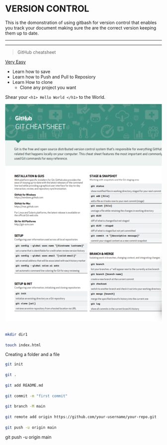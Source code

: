 <!-- Heading -->

# VERSION CONTROL

This is the domonstration of using gitbash for version control that enables you track your document making sure the are the correct version keeping them up to date.

---

---

> GitHub cheatsheet

[Very Easy](https://education.github.com/git-cheat-sheet-education.pdf "Open Pdf")

- Learn how to save
- Learn how to Push and Pull to Reposiory
- Learn How to clone
  - Clone any project you want

Shear your
`<h1> Hello World </h1>`
to the World.

![Page1](images/Screenshot%20Capture%20-%202025-02-19%20-%2013-56-34.png)

```bash

mkdir dir1

touch index.html
```

Creating a folder and a file

```bash
git init

git .

git add README.md

git commit -m "first commit"

git branch -M main

git remote add origin https://github.com/your-username/your-repo.git

git push -u origin main
```
git push -u origin main